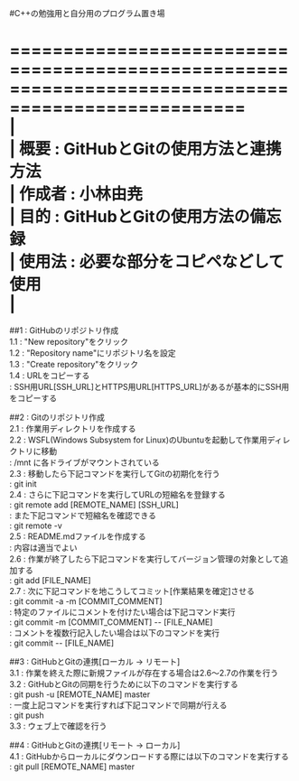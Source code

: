 ﻿#C++の勉強用と自分用のプログラム置き場

====================================================================================================  
|  
|   概要                :       GitHubとGitの使用方法と連携方法  
|   作成者              :       小林由尭  
|   目的                :       GitHubとGitの使用方法の備忘録  
|   使用法              :       必要な部分をコピペなどして使用  
|  
====================================================================================================  

##1	:	GitHubのリポジトリ作成  
1.1	: "New repository"をクリック  
1.2	: "Repository name"にリポジトリ名を設定  
1.3	: "Create repository"をクリック  
1.4	: URLをコピーする  
	: SSH用URL[SSH_URL]とHTTPS用URL[HTTPS_URL]があるが基本的にSSH用をコピーする  

##2	:	Gitのリポジトリ作成  
2.1	: 作業用ディレクトリを作成する  
2.2	: WSFL(Windows Subsystem for Linux)のUbuntuを起動して作業用ディレクトリに移動  
	: /mnt に各ドライブがマウントされている  
2.3	: 移動したら下記コマンドを実行してGitの初期化を行う  
	: git init  
2.4	: さらに下記コマンドを実行してURLの短縮名を登録する  
	: git remote add [REMOTE_NAME] [SSH_URL]  
	: また下記コマンドで短縮名を確認できる  
	: git remote -v  
2.5	: README.mdファイルを作成する  
	: 内容は適当でよい  
2.6	: 作業が終了したら下記コマンドを実行してバージョン管理の対象として追加する  
	: git add [FILE_NAME]  
2.7 : 次に下記コマンドを地こうしてコミット[作業結果を確定]させる  
	: git commit -a -m [COMMIT_COMMENT]  
	: 特定のファイルにコメントを付けたい場合は下記コマンド実行  
	: git commit -m [COMMIT_COMMENT] -- [FILE_NAME]  
	: コメントを複数行記入したい場合は以下のコマンドを実行  
	: git commit -- [FILE_NAME]  

##3	:	GitHubとGitの連携[ローカル -> リモート]  
3.1	: 作業を終えた際に新規ファイルが存在する場合は2.6～2.7の作業を行う  
3.2	: GitHubとGitの同期を行うために以下のコマンドを実行する  
	: git push -u [REMOTE_NAME] master  
	: 一度上記コマンドを実行すれば下記コマンドで同期が行える  
	: git push  
3.3	: ウェブ上で確認を行う  

##4	:	GitHubとGitの連携[リモート -> ローカル]  
4.1	: GitHubからローカルにダウンロードする際には以下のコマンドを実行する  
	: git pull [REMOTE_NAME] master  